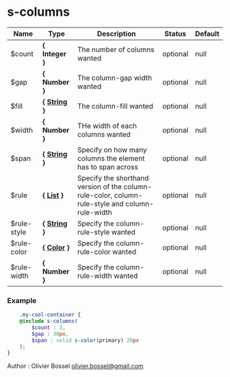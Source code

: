 # s-columns




Name  |  Type  |  Description  |  Status  |  Default
------------  |  ------------  |  ------------  |  ------------  |  ------------
$count  |  **{ Integer }**  |  The number of columns wanted  |  optional  |  null
$gap  |  **{ Number }**  |  The column-gap width wanted  |  optional  |  null
$fill  |  **{ [String](http://www.sass-lang.com/documentation/file.SASS_REFERENCE.html#sass-script-strings) }**  |  The column-fill wanted  |  optional  |  null
$width  |  **{ Number }**  |  THe width of each columns wanted  |  optional  |  null
$span  |  **{ [String](http://www.sass-lang.com/documentation/file.SASS_REFERENCE.html#sass-script-strings) }**  |  Specify on how many columns the element has to span across  |  optional  |  null
$rule  |  **{ [List](http://www.sass-lang.com/documentation/file.SASS_REFERENCE.html#lists) }**  |  Specify the shorthand version of the column-rule-color, column-rule-style and column-rule-width  |  optional  |  null
$rule-style  |  **{ [String](http://www.sass-lang.com/documentation/file.SASS_REFERENCE.html#sass-script-strings) }**  |  Specify the column-rule-style wanted  |  optional  |  null
$rule-color  |  **{ [Color](http://www.sass-lang.com/documentation/file.SASS_REFERENCE.html#colors) }**  |  Specify the column-rule-color wanted  |  optional  |  null
$rule-width  |  **{ Number }**  |  Specify the column-rule-width wanted  |  optional  |  null

### Example
```scss
	.my-cool-container {
	@include s-columns(
		$count : 3,
		$gap : 30px,
		$span : solid s-color(primary) 20px
	);
}
```
Author : Olivier Bossel <olivier.bossel@gmail.com>